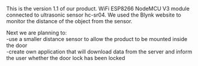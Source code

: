 This is the version 1.1 of our product. WiFi ESP8266 NodeMCU V3 module connected to ultrasonic sensor hc-sr04. We used the Blynk website to monitor the distance of the object from the sensor.

Next we are planning to:
<br>
-use a smaller distance sensor to allow the product to be mounted inside the door
<br>
-create own application that will download data from the server and inform the user whether the door lock has been locked


<br><br>

